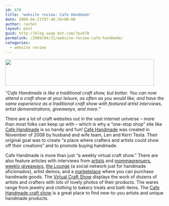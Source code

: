 ```yaml
---
id: 678
title: 'website review: Cafe Handmade'
date: 2009-04-21T07:48:35+00:00
author: rachel
layout: post
guid: http://blog.swap-bot.com/?p=678
permalink: /2009/04/21/website-review-cafe-handmade/
categories:
  - website review
---
```

[<img src="http://blog.swap-bot.com/wp-content/uploads/2009/04/cafehandmade.jpg" alt="" title="cafehandmade" width="470" height="84" class="alignnone size-full wp-image-680" />](http://cafehandmade.blogspot.com/) 

_&#8220;Cafe Handmade is like a traditional craft show, but better. You can now attend a craft show at your leisure, as often as you would like, and have the same experience as a traditional craft show with featured artist interviews, artist demonstrations, giveaways, and more.&#8221;_ 

There are a lot of craft websites out in the vast internet universe &#8211; more than most folks can keep up with &#8211; which is why a &#8220;one-stop shop&#8221; site like [Cafe Handmade](http://cafehandmade.blogspot.com/) is so handy and fun! [Cafe Handmade](http://cafehandmade.blogspot.com/2008/11/about-us.html) was created in November of 2008 by husband and wife team, Len and Kerri Testa. Their original goal was to create &#8220;a place where crafters and artists could show off their creations&#8221; and to promote buying handmade. 

Cafe Handmade is more than just &#8220;a weekly virtual craft show.&#8221; There are also feature articles with interviews from [artists](http://cafehandmade.blogspot.com/2009/04/featured-artist-mari-forssell-stash.html) and [mommaprenuers](http://cafehandmade.blogspot.com/2009/04/mommaprenuer-audrey-hussey-kaboogie.html), [weekly giveaways](http://cafehandmade.blogspot.com/2009/04/giveaway-sponsored-by-arys-naturals.html), [the Lounge](http://cafehandmade.ning.com/) (a social network just for handmade aficionados), artist demos, and a [marketplace](http://cafehandmade.bluefuzzyslippers.com/) where you can purchase handmade goods. The [Virtual Craft Show](http://cafehandmade.blogspot.com/2009/03/virtual-craft-show-aisle-1.html) displays the work of dozens of artists and crafters with lots of lovely photos of their products. The wares range from jewelry and clothing to bakery treats and bath items. The [Cafe Handmade craft show](http://cafehandmade.blogspot.com/2009/03/virtual-craft-show-aisle-1.html) is a great place to find new-to-you artists and unique handmade products.